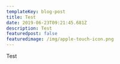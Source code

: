 ```yaml
---
templateKey: blog-post
title: Test
date: 2019-06-23T09:21:45.681Z
description: Test
featuredpost: false
featuredimage: /img/apple-touch-icon.png
---
```

Test
